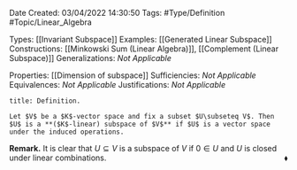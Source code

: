 <div class="topSpace"></div>

Date Created: 03/04/2022 14:30:50
Tags: #Type/Definition #Topic/Linear_Algebra

Types: [[Invariant Subspace]]
Examples: [[Generated Linear Subspace]]
Constructions: [[Minkowski Sum (Linear Algebra)]], [[Complement (Linear Subspace)]]
Generalizations: <i>Not Applicable</i>

Properties: [[Dimension of subspace]]
Sufficiencies: <i>Not Applicable</i>
Equivalences: <i>Not Applicable</i>
Justifications: <i>Not Applicable</i>

``` ad-Definition
title: Definition.

Let $V$ be a $K$-vector space and fix a subset $U\subseteq V$. Then $U$ is a **($K$-linear) subspace of $V$** if $U$ is a vector space under the induced operations.

```

<b>Remark.</b> It is clear that $U\subseteq V$ is a subspace of $V$ if $0\in U$ and $U$ is closed under linear combinations.<span style="float:right;">$\blacklozenge$</span>

